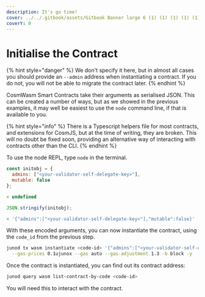 ```yaml
---
description: It's go time!
cover: ../../.gitbook/assets/Gitbook Banner large 6 (1) (1) (1) (1) (1) (5).png
coverY: 0
---
```


# Initialise the Contract

{% hint style="danger" %}
We don't specify it here, but in almost all cases you should provide an `--admin` address when instantiating a contract. If you do not, you will not be able to migrate the contract later.
{% endhint %}

CosmWasm Smart Contracts take their arguments as serialised JSON. This can be created a number of ways, but as we showed in the previous examples, it may well be easiest to use the `node` command line, if that is available to you.

{% hint style="info" %}
There is a Typescript helpers file for most contracts, and extensions for CosmJS, but at the time of writing, they are broken. This will no doubt be fixed soon, providing an alternative way of interacting with contracts other than the CLI.
{% endhint %}

To use the node REPL, type `node` in the terminal.

```javascript
const initobj = {
  admins: ["<your-validator-self-delegate-key>"],
  mutable: false
};

< undefined

JSON.stringify(initobj);

< '{"admins":["<your-validator-self-delegate-key>"],"mutable":false}'
```

With these encoded arguments, you can now instantiate the contract, using the `code_id` from the previous step.

```bash
junod tx wasm instantiate <code-id> '{"admins":["<your-validator-self-delegate-key>"],"mutable":false}' --amount 50000ujunox --label "CW1 example contract" --from <your-key> --chain-id <chain-id> \
  --gas-prices 0.1ujunox --gas auto --gas-adjustment 1.3 -b block -y
```

Once the contract is instantiated, you can find out its contract address:

```bash
junod query wasm list-contract-by-code <code-id>
```

You will need this to interact with the contract.
